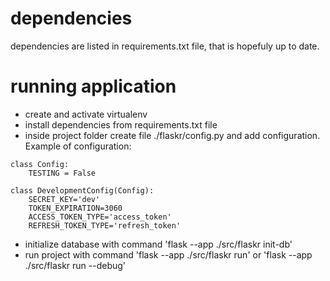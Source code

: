 # dependencies
dependencies are listed in requirements.txt file, that is hopefuly up to date.

# running application
- create and activate virtualenv
- install dependencies from requirements.txt file
- inside project folder create file ./flaskr/config.py and add configuration. Example of configuration:
```
class Config:
    TESTING = False

class DevelopmentConfig(Config):
    SECRET_KEY='dev'
    TOKEN_EXPIRATION=3060
    ACCESS_TOKEN_TYPE='access_token'
    REFRESH_TOKEN_TYPE='refresh_token'
```

- initialize database with command 'flask --app ./src/flaskr init-db'
- run project with command 'flask --app ./src/flaskr run' or 'flask --app ./src/flaskr run --debug'